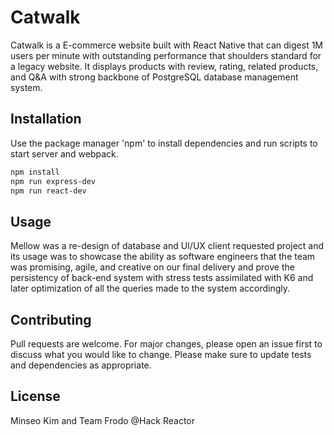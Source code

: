 # Catwalk

  Catwalk is a E-commerce website built with React Native that can digest 1M users per minute with outstanding performance that shoulders standard for a legacy website.
  It displays products with review, rating, related products, and Q&A with strong backbone of PostgreSQL database management system.
  
## Installation

  Use the package manager 'npm' to install dependencies and run scripts to start server and webpack.

```bash
npm install
npm run express-dev
npm run react-dev
```

## Usage

  Mellow was a re-design of database and UI/UX client requested project and its usage was to showcase the ability 
  as software engineers that the team was promising, agile, and creative on our final delivery and prove the persistency of back-end system
  with stress tests assimilated with K6 and later optimization of all the queries made to the system accordingly.

## Contributing

  Pull requests are welcome. For major changes, please open an issue first to discuss what you would like to change.
  Please make sure to update tests and dependencies as appropriate.

## License
Minseo Kim and Team Frodo @Hack Reactor
